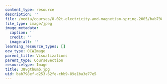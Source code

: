 ```yaml
---
content_type: resource
description: ''
file: /media/courses/8-02t-electricity-and-magnetism-spring-2005/bab798efd25362fecbb989e1ba3e77e5_38vgthumb.jpg
file_type: image/jpeg
image_metadata:
  caption: ''
  credit: ''
  image-alt: ''
learning_resource_types: []
ocw_type: OCWImage
parent_title: Visualizations
parent_type: CourseSection
resourcetype: Image
title: 38vgthumb.jpg
uid: bab798ef-d253-62fe-cbb9-89e1ba3e77e5
---
```

